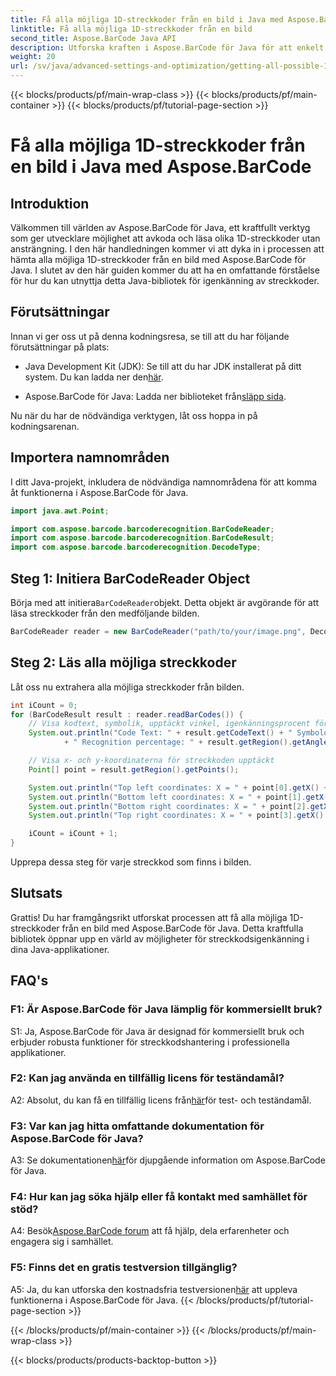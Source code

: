 ```yaml
---
title: Få alla möjliga 1D-streckkoder från en bild i Java med Aspose.BarCode
linktitle: Få alla möjliga 1D-streckkoder från en bild
second_title: Aspose.BarCode Java API
description: Utforska kraften i Aspose.BarCode för Java för att enkelt avkoda 1D-streckkoder. Ladda ner nu för sömlös integrering i dina Java-applikationer.
weight: 20
url: /sv/java/advanced-settings-and-optimization/getting-all-possible-1d-barcodes-image/
---
```


{{< blocks/products/pf/main-wrap-class >}}
{{< blocks/products/pf/main-container >}}
{{< blocks/products/pf/tutorial-page-section >}}

# Få alla möjliga 1D-streckkoder från en bild i Java med Aspose.BarCode

## Introduktion

Välkommen till världen av Aspose.BarCode för Java, ett kraftfullt verktyg som ger utvecklare möjlighet att avkoda och läsa olika 1D-streckkoder utan ansträngning. I den här handledningen kommer vi att dyka in i processen att hämta alla möjliga 1D-streckkoder från en bild med Aspose.BarCode för Java. I slutet av den här guiden kommer du att ha en omfattande förståelse för hur du kan utnyttja detta Java-bibliotek för igenkänning av streckkoder.

## Förutsättningar

Innan vi ger oss ut på denna kodningsresa, se till att du har följande förutsättningar på plats:

-  Java Development Kit (JDK): Se till att du har JDK installerat på ditt system. Du kan ladda ner den[här](https://www.oracle.com/java/technologies/javase-downloads.html).

-  Aspose.BarCode för Java: Ladda ner biblioteket från[släpp sida](https://releases.aspose.com/barcode/java/).

Nu när du har de nödvändiga verktygen, låt oss hoppa in på kodningsarenan.

## Importera namnområden

I ditt Java-projekt, inkludera de nödvändiga namnområdena för att komma åt funktionerna i Aspose.BarCode för Java.

```java
import java.awt.Point;

import com.aspose.barcode.barcoderecognition.BarCodeReader;
import com.aspose.barcode.barcoderecognition.BarCodeResult;
import com.aspose.barcode.barcoderecognition.DecodeType;


```

## Steg 1: Initiera BarCodeReader Object

 Börja med att initiera`BarCodeReader`objekt. Detta objekt är avgörande för att läsa streckkoder från den medföljande bilden.

```java
BarCodeReader reader = new BarCodeReader("path/to/your/image.png", DecodeType.CODE_128);
```

## Steg 2: Läs alla möjliga streckkoder

Låt oss nu extrahera alla möjliga streckkoder från bilden.

```java
int iCount = 0;
for (BarCodeResult result : reader.readBarCodes()) {
    // Visa kodtext, symbolik, upptäckt vinkel, igenkänningsprocent för streckkoden
    System.out.println("Code Text: " + result.getCodeText() + " Symbology: " + result.getCodeTypeName()
            + " Recognition percentage: " + result.getRegion().getAngle());

    // Visa x- och y-koordinaterna för streckkoden upptäckt
    Point[] point = result.getRegion().getPoints();

    System.out.println("Top left coordinates: X = " + point[0].getX() + ", Y = " + point[0].getY());
    System.out.println("Bottom left coordinates: X = " + point[1].getX() + ", Y = " + point[1].getY());
    System.out.println("Bottom right coordinates: X = " + point[2].getX() + ", Y = " + point[2].getY());
    System.out.println("Top right coordinates: X = " + point[3].getX() + ", Y = " + point[3].getY());

    iCount = iCount + 1;
}
```

Upprepa dessa steg för varje streckkod som finns i bilden.

## Slutsats

Grattis! Du har framgångsrikt utforskat processen att få alla möjliga 1D-streckkoder från en bild med Aspose.BarCode för Java. Detta kraftfulla bibliotek öppnar upp en värld av möjligheter för streckkodsigenkänning i dina Java-applikationer.

## FAQ's

### F1: Är Aspose.BarCode för Java lämplig för kommersiellt bruk?

S1: Ja, Aspose.BarCode för Java är designad för kommersiellt bruk och erbjuder robusta funktioner för streckkodshantering i professionella applikationer.

### F2: Kan jag använda en tillfällig licens för teständamål?

 A2: Absolut, du kan få en tillfällig licens från[här](https://purchase.aspose.com/temporary-license/)för test- och teständamål.

### F3: Var kan jag hitta omfattande dokumentation för Aspose.BarCode för Java?

 A3: Se dokumentationen[här](https://reference.aspose.com/barcode/java/)för djupgående information om Aspose.BarCode för Java.

### F4: Hur kan jag söka hjälp eller få kontakt med samhället för stöd?

 A4: Besök[Aspose.BarCode forum](https://forum.aspose.com/c/barcode/13) att få hjälp, dela erfarenheter och engagera sig i samhället.

### F5: Finns det en gratis testversion tillgänglig?

 A5: Ja, du kan utforska den kostnadsfria testversionen[här](https://releases.aspose.com/) att uppleva funktionerna i Aspose.BarCode för Java.
{{< /blocks/products/pf/tutorial-page-section >}}

{{< /blocks/products/pf/main-container >}}
{{< /blocks/products/pf/main-wrap-class >}}

{{< blocks/products/products-backtop-button >}}
